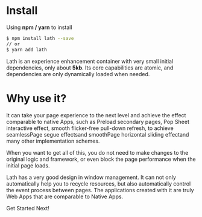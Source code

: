 # Install

Using **npm / yarn** to install

```bash
$ npm install lath --save
// or
$ yarn add lath

```

Lath is an experience enhancement container with very small initial dependencies, only about **5kb**. Its core capabilities are atomic, and dependencies are only dynamically loaded when needed.

# Why use it?

It can take your page experience to the next level and achieve the effect comparable to native Apps, such as <a to-applet="docs?id=pullToRefresh" clone-as="popDoc">Preload secondary pages</a>, <a to-applet="docs?id=modality" clone-as="popDoc">Pop Sheet</a> interactive effect, <a to-applet="docs?id=pullToRefresh" clone-as="popDoc">smooth flicker-free pull-down refresh</a>, to achieve seamless<a to-applet="docs?id=presetEffect" clone-as="popDoc">Page segue effects</a>and smooth<a to-applet="docs?id=presetEffect" clone-as="popDoc">Page horizontal sliding effect</a>and many other implementation schemes.

When you want to get all of this, you do not need to make changes to the original logic and framework, or even block the page performance when the initial page loads.

Lath has a very good design in window management. It can not only automatically help you to recycle resources, but also automatically control the event process between pages. The applications created with it are truly Web Apps that are comparable to Native Apps.

Get Started Next!
